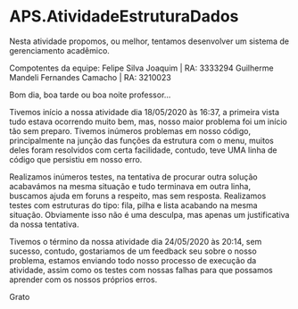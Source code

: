 # APS.AtividadeEstruturaDados
Nesta atividade propomos, ou melhor, tentamos desenvolver um sistema de gerenciamento acadêmico.

Compotentes da equipe:
Felipe Silva Joaquim | RA: 3333294
Guilherme Mandeli Fernandes Camacho | RA: 3210023

Bom dia, boa tarde ou boa noite professor...

Tivemos início a nossa atividade dia 18/05/2020 às 16:37, a primeira vista tudo estava ocorrendo muito bem, mas, nosso maior problema foi um início tão sem preparo. Tivemos inúmeros problemas em nosso código, principalmente na junção das funções da estrutura com o menu, muitos deles foram resolvidos com certa facilidade, contudo, teve UMA linha de código que persistiu em nosso erro.

Realizamos inúmeros testes, na tentativa de procurar outra solução acabavámos na mesma situação e tudo terminava em outra linha, buscamos ajuda em foruns a respeito, mas sem resposta. Realizamos testes com estruturas do tipo: fila, pilha e lista acabando na mesma situação. Obviamente isso não é uma desculpa, mas apenas um justificativa da nossa tentativa.

Tivemos o término da nossa atividade dia 24/05/2020 às 20:14, sem sucesso, contudo, gostariamos de um feedback seu sobre o nosso problema, estamos enviando todo nosso processo de execução da atividade, assim como os testes com nossas falhas para que possamos aprender com os nossos próprios erros.

Grato


